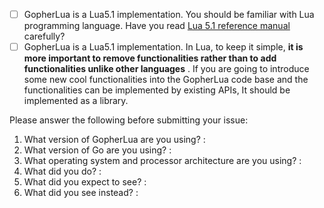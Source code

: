 - [ ] GopherLua is a Lua5.1 implementation. You should be familiar with Lua programming language. Have you read [Lua 5.1 reference manual](http://www.lua.org/manual/5.1/) carefully?
- [ ] GopherLua is a Lua5.1 implementation.  In Lua, to keep it simple, **it is more important to remove functionalities rather than to add functionalities unlike other languages** . If you are going to introduce some new cool functionalities into the GopherLua code base and the functionalities can be implemented by existing APIs, It should be implemented as a library. 

Please answer the following before submitting your issue:

1. What version of GopherLua are you using? : 
2. What version of Go are you using? : 
3. What operating system and processor architecture are you using? :
4. What did you do? :
5. What did you expect to see? :
6. What did you see instead? :

